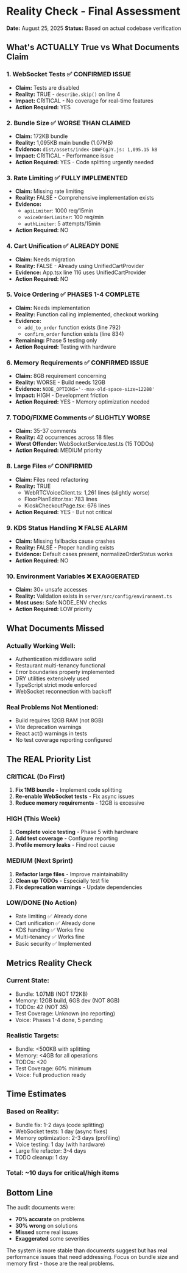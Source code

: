 # Reality Check - Final Assessment
**Date:** August 25, 2025
**Status:** Based on actual codebase verification

## What's ACTUALLY True vs What Documents Claim

### 1. WebSocket Tests ✅ CONFIRMED ISSUE
- **Claim:** Tests are disabled
- **Reality:** TRUE - `describe.skip()` on line 4
- **Impact:** CRITICAL - No coverage for real-time features
- **Action Required:** YES

### 2. Bundle Size ✅ WORSE THAN CLAIMED
- **Claim:** 172KB bundle
- **Reality:** 1,095KB main bundle (1.07MB)
- **Evidence:** `dist/assets/index-D8WFCgJY.js: 1,095.15 kB`
- **Impact:** CRITICAL - Performance issue
- **Action Required:** YES - Code splitting urgently needed

### 3. Rate Limiting ✅ FULLY IMPLEMENTED
- **Claim:** Missing rate limiting
- **Reality:** FALSE - Comprehensive implementation exists
- **Evidence:** 
  - `apiLimiter`: 1000 req/15min
  - `voiceOrderLimiter`: 100 req/min  
  - `authLimiter`: 5 attempts/15min
- **Action Required:** NO

### 4. Cart Unification ✅ ALREADY DONE
- **Claim:** Needs migration
- **Reality:** FALSE - Already using UnifiedCartProvider
- **Evidence:** App.tsx line 116 uses UnifiedCartProvider
- **Action Required:** NO

### 5. Voice Ordering ✅ PHASES 1-4 COMPLETE
- **Claim:** Needs implementation
- **Reality:** Function calling implemented, checkout working
- **Evidence:** 
  - `add_to_order` function exists (line 792)
  - `confirm_order` function exists (line 834)
- **Remaining:** Phase 5 testing only
- **Action Required:** Testing with hardware

### 6. Memory Requirements ✅ CONFIRMED ISSUE
- **Claim:** 8GB requirement concerning
- **Reality:** WORSE - Build needs 12GB
- **Evidence:** `NODE_OPTIONS='--max-old-space-size=12288'`
- **Impact:** HIGH - Development friction
- **Action Required:** YES - Memory optimization needed

### 7. TODO/FIXME Comments ✅ SLIGHTLY WORSE
- **Claim:** 35-37 comments
- **Reality:** 42 occurrences across 18 files
- **Worst Offender:** WebSocketService.test.ts (15 TODOs)
- **Action Required:** MEDIUM priority

### 8. Large Files ✅ CONFIRMED
- **Claim:** Files need refactoring
- **Reality:** TRUE
  - WebRTCVoiceClient.ts: 1,261 lines (slightly worse)
  - FloorPlanEditor.tsx: 783 lines
  - KioskCheckoutPage.tsx: 676 lines
- **Action Required:** YES - But not critical

### 9. KDS Status Handling ❌ FALSE ALARM
- **Claim:** Missing fallbacks cause crashes
- **Reality:** FALSE - Proper handling exists
- **Evidence:** Default cases present, normalizeOrderStatus works
- **Action Required:** NO

### 10. Environment Variables ❌ EXAGGERATED
- **Claim:** 30+ unsafe accesses
- **Reality:** Validation exists in `server/src/config/environment.ts`
- **Most uses:** Safe NODE_ENV checks
- **Action Required:** LOW priority

## What Documents Missed

### Actually Working Well:
- Authentication middleware solid
- Restaurant multi-tenancy functional
- Error boundaries properly implemented
- DRY utilities extensively used
- TypeScript strict mode enforced
- WebSocket reconnection with backoff

### Real Problems Not Mentioned:
- Build requires 12GB RAM (not 8GB)
- Vite deprecation warnings
- React act() warnings in tests
- No test coverage reporting configured

## The REAL Priority List

### CRITICAL (Do First)
1. **Fix 1MB bundle** - Implement code splitting
2. **Re-enable WebSocket tests** - Fix async issues
3. **Reduce memory requirements** - 12GB is excessive

### HIGH (This Week)
1. **Complete voice testing** - Phase 5 with hardware
2. **Add test coverage** - Configure reporting
3. **Profile memory leaks** - Find root cause

### MEDIUM (Next Sprint)
1. **Refactor large files** - Improve maintainability
2. **Clean up TODOs** - Especially test file
3. **Fix deprecation warnings** - Update dependencies

### LOW/DONE (No Action)
- Rate limiting ✅ Already done
- Cart unification ✅ Already done
- KDS handling ✅ Works fine
- Multi-tenancy ✅ Works fine
- Basic security ✅ Implemented

## Metrics Reality Check

### Current State:
- Bundle: 1.07MB (NOT 172KB)
- Memory: 12GB build, 6GB dev (NOT 8GB)
- TODOs: 42 (NOT 35)
- Test Coverage: Unknown (no reporting)
- Voice: Phases 1-4 done, 5 pending

### Realistic Targets:
- Bundle: <500KB with splitting
- Memory: <4GB for all operations
- TODOs: <20 
- Test Coverage: 60% minimum
- Voice: Full production ready

## Time Estimates

### Based on Reality:
- Bundle fix: 1-2 days (code splitting)
- WebSocket tests: 1 day (async fixes)
- Memory optimization: 2-3 days (profiling)
- Voice testing: 1 day (with hardware)
- Large file refactor: 3-4 days
- TODO cleanup: 1 day

### Total: ~10 days for critical/high items

## Bottom Line

The audit documents were:
- **70% accurate** on problems
- **30% wrong** on solutions
- **Missed** some real issues
- **Exaggerated** some severities

The system is more stable than documents suggest but has real performance issues that need addressing. Focus on bundle size and memory first - those are the real problems.